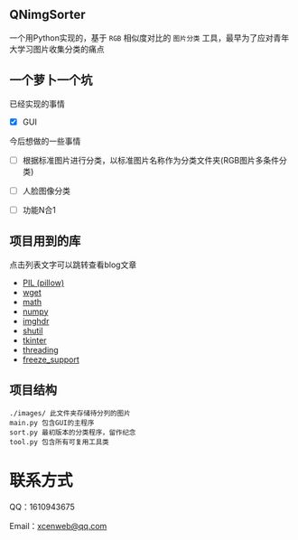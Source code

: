  ## QNimgSorter

一个用Python实现的，基于 `RGB` 相似度对比的 `图片分类` 工具，最早为了应对青年大学习图片收集分类的痛点


## 一个萝卜一个坑

已经实现的事情

- [x] GUI

今后想做的一些事情

- [ ] 根据标准图片进行分类，以标准图片名称作为分类文件夹(RGB图片多条件分类)
- [ ] 人脸图像分类
- [ ] 功能N合1


## 项目用到的库

点击列表文字可以跳转查看blog文章

- [PIL (pillow)](https://zhuanlan.zhihu.com/p/45326961)
- [wget](https://blog.csdn.net/qq_55541943/article/details/127169194)
- [math](https://blog.csdn.net/liz_Lee/article/details/106070212)
- [numpy](https://blog.csdn.net/cxmscb/article/details/54583415)
- [imghdr](https://blog.csdn.net/weixin_44799217/article/details/113686691)
- [shutil](https://blog.csdn.net/weixin_41261833/article/details/108050152)
- [tkinter](https://www.runoob.com/python/python-gui-tkinter.html)
- [threading](https://zhuanlan.zhihu.com/p/91601448)
- [freeze_support](https://www.jianshu.com/p/a5f10c152c20)


## 项目结构

```text
./images/ 此文件夹存储待分列的图片
main.py 包含GUI的主程序
sort.py 最初版本的分类程序，留作纪念
tool.py 包含所有可复用工具类
```


# 联系方式

QQ：1610943675

Email：xcenweb@qq.com